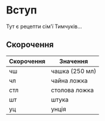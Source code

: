 Вступ
=====

Тут є рецепти сім'ї Тимчуків…

Скорочення
-----------

| Скорочення | Значення       |
| ---------- | -------------- |
| чш         | чашка (250 мл) |
| чл         | чайна ложка    |
| стл        | столова ложка  |
| шт         | штука          |
| уц         | унція          |

